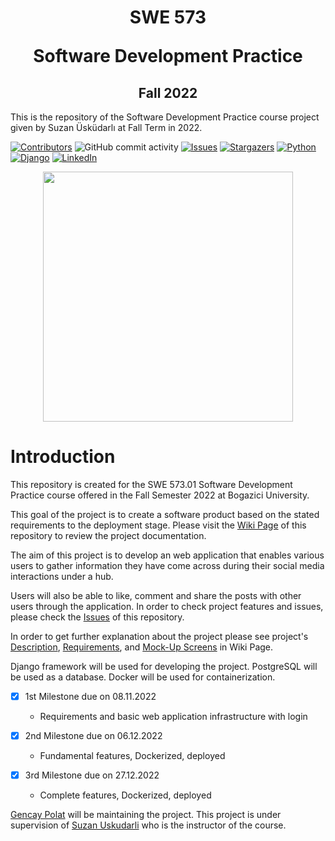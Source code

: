 <div align="center">
<h1 align="center">SWE 573 

Software Development Practice
</h2>

<h2 align="center">
Fall 2022
</h3>
</div>

This is the repository of the Software Development Practice course project given by Suzan Üsküdarlı at Fall Term in 2022.

[![Contributors][contributors-shield]][contributors-url]
![GitHub commit activity](https://img.shields.io/github/commit-activity/m/gencaypolat/BOUN-SWE-573-Fall-2022?style=for-the-badge)
[![Issues][issues-shield]][issues-url]
[![Stargazers][stars-shield]][stars-url]
[![Python][python-shield]][python-url]
[![Django][django-shield]][django-url]
[![LinkedIn][linkedin-shield]][linkedin-url]

<div align="center">
<img src="https://user-images.githubusercontent.com/73085616/208882850-c047fd49-1786-4215-8065-7a0d4ba77552.png" width="400" height="400" />
</div>

# **Introduction**
This repository is created for the SWE 573.01 Software Development Practice course offered in the Fall Semester 2022 at Bogazici University.

This goal of the project is to create a software product based on the stated requirements to the deployment stage.
Please visit the [Wiki Page](https://github.com/gencaypolat/BOUN-SWE-573-Fall-2022/wiki) of this repository to review the project documentation.

The aim of this project is to develop an web application that enables various users to gather information they have come across during their social media interactions under a hub.

Users will also be able to like, comment and share the posts with other users through the application. In order to check project features and issues, 
please check the [Issues](https://github.com/gencaypolat/BOUN-SWE-573-Fall-2022/issues) of this repository.

In order to get further explanation about the project please see project's [Description](https://github.com/gencaypolat/BOUN-SWE-573-Fall-2022/wiki/3.-Preparation#project-description), [Requirements](https://github.com/gencaypolat/BOUN-SWE-573-Fall-2022/wiki/6.-Requirements),
and [Mock-Up Screens](https://github.com/gencaypolat/BOUN-SWE-573-Fall-2022/wiki/4.-Mock-Up-Screens) in Wiki Page.

Django framework will be used for developing the project. 
PostgreSQL will be used as a database.
Docker will be used for containerization.

- [X] 1st Milestone due on 08.11.2022 
  - Requirements and basic web application infrastructure with login
  


- [X] 2nd Milestone due on 06.12.2022

  - Fundamental features, Dockerized, deployed
  

- [X] 3rd Milestone due on 27.12.2022

  - Complete features, Dockerized, deployed

[Gencay Polat](https://github.com/gencaypolat) will be maintaining the project.
This project is under supervision of [Suzan Uskudarli](https://github.com/uskudarli) who is the instructor of the course.


[contributors-shield]: https://img.shields.io/github/contributors/gencaypolat/BOUN-SWE-573-Fall-2022?style=for-the-badge
[contributors-url]: https://github.com/gencaypolat/BOUN-SWE-573-Fall-2022/graphs/contributors
[forks-shield]: https://img.shields.io/github/forks/gencaypolat/BOUN-SWE-573-Fall-2022?style=for-the-badge
[forks-url]: https://github.com/gencaypolat/BOUN-SWE-573-Fall-2022/network/members
[stars-shield]: https://img.shields.io/github/stars/gencaypolat/BOUN-SWE-573-Fall-2022?style=for-the-badge
[stars-url]: https://github.com/gencaypolat/BOUN-SWE-573-Fall-2022/stargazers
[issues-shield]: https://img.shields.io/github/issues-raw/gencaypolat/BOUN-SWE-573-Fall-2022?style=for-the-badge
[issues-url]: https://github.com/gencaypolat/BOUN-SWE-573-Fall-2022/issues
[python-shield]: https://img.shields.io/badge/Python-FFD43B?style=for-the-badge&logo=python&logoColor=blue
[python-url]: https://www.python.org/
[django-shield]: https://img.shields.io/badge/Django-092E20?style=for-the-badge&logo=django&logoColor=green
[django-url]: https://www.djangoproject.com/
[linkedin-shield]: https://img.shields.io/badge/LinkedIn-0077B5?style=for-the-badge&logo=linkedin&logoColor=white
[linkedin-url]: https://www.linkedin.com/in/gencay-polat-68a1bb136/


